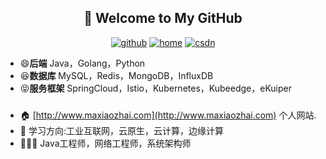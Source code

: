 <h2 align="center">👋 Welcome to My GitHub</h2>
<p align="center">
  <a href="https://github.com/smart33690/"><img src="https://img.shields.io/badge/GitHub-24292e" alt="github"></a>
  <a href="https://maxiaozhai.com/"><img src="https://img.shields.io/badge/home-1-orange" alt="home"></a>
  <a href="https://mayongxing.blog.csdn.net/"><img src="https://img.shields.io/badge/CSDN-cf000e" alt="csdn"></a>
</p>

<!--<img align='right' src="https://cdn.jsdelivr.net/gh/eternidad33/picbed/img/883711.jpg" width="230">-->

- 😄**后端** Java，Golang，Python
- 😆**数据库** MySQL，Redis，MongoDB，InfluxDB
- 😝**服务框架** SpringCloud，Istio，Kubernetes，Kubeedge，eKuiper

### 
- 🏠 [http://www.maxiaozhai.com](http://www.maxiaozhai.com) 个人网站.
- 📖 学习方向:工业互联网，云原生，云计算，边缘计算
- 👨🏽‍💻 Java工程师，网络工程师，系统架构师
